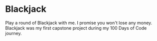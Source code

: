# Blackjack
Play a round of Blackjack with me. I promise you won't lose any money. Blackjack was my first capstone project during my 100 Days of Code journey.
